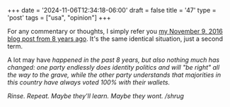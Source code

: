 +++
date = '2024-11-06T12:34:18-06:00'
draft = false
title = '47'
type = 'post'
tags = ["usa", "opinion"]
+++

For any commentary or thoughts, I simply refer you <a href="http://julianwest.me/Blog/posts/45/">my November 9, 2016 blog post from 8 years ago</a>.  It's the same identical situation, just a second term.<br /> 

A lot may have <i>happened</u> in the past 8 years, but also nothing much has changed: one party endlessly does identity politics and will "be right" all the way to the grave, while the other party understands that majorities in this country have always voted 100% with their wallets.<br />

Rinse.  Repeat.  Maybe they'll learn. Maybe they wont. /shrug